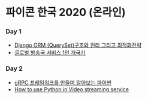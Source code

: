 # 파이콘 한국 2020 (온라인)
### Day 1
* [Django ORM (QuerySet)구조와 원리 그리고 최적화전략](./django-orm.md)
* [글로벌 방송국 서비스 1인 개국기](./launching-service.md)
### Day 2
* [gRPC 프레임워크를 만들며 알아보는 파이썬](./grpc-python.md)
* [How to use Python in Video streaming service](./video-streaming.md)
